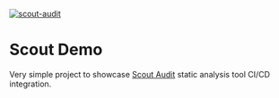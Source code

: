[![scout-audit](https://github.com/matiascabello/scout-encode/actions/workflows/scout.yml/badge.svg?branch=main)](https://github.com/matiascabello/scout-encode/actions/workflows/scout.yml)

# Scout Demo

Very simple project to showcase [Scout Audit](https://github.com/CoinFabrik/scout-audit) static analysis tool CI/CD integration.
